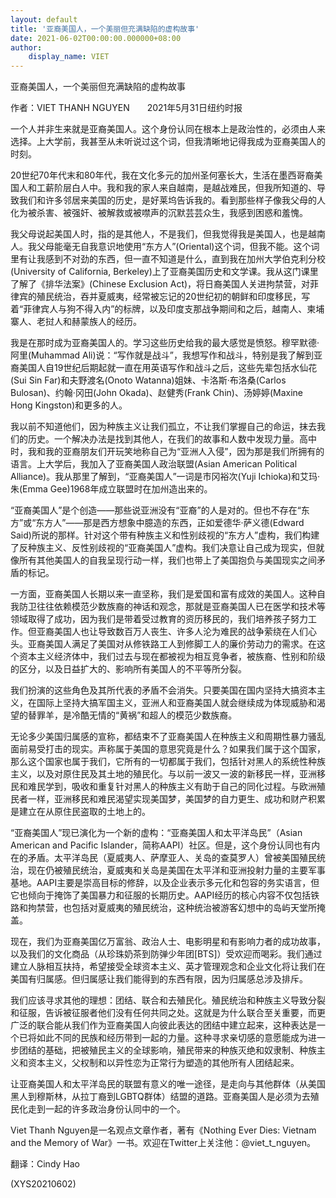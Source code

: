 ```yaml
---
layout: default
title: '亚裔美国人，一个美丽但充满缺陷的虚构故事'
date: 2021-06-02T00:00:00.000000+08:00
author:
    display_name: VIET
---
```


亚裔美国人，一个美丽但充满缺陷的虚构故事

作者：VIET THANH NGUYEN　　2021年5月31日纽约时报

一个人并非生来就是亚裔美国人。这个身份认同在根本上是政治性的，必须由人来选择。上大学前，我甚至从未听说过这个词，但我清晰地记得我成为亚裔美国人的时刻。

20世纪70年代末和80年代，我在文化多元的加州圣何塞长大，生活在墨西哥裔美国人和工薪阶层白人中。我和我的家人来自越南，是越战难民，但我所知道的、导致我们和许多邻居来美国的历史，是好莱坞告诉我的。看到那些样子像我父母的人化为被杀害、被强奸、被解救或被噤声的沉默芸芸众生，我感到困惑和羞愧。

我父母说起美国人时，指的是其他人，不是我们，但我觉得我是美国人，也是越南人。我父母能毫无自我意识地使用“东方人”(Oriental)这个词，但我不能。这个词里有让我感到不对劲的东西，但一直不知道是什么，直到我在加州大学伯克利分校(University of California, Berkeley)上了亚裔美国历史和文学课。我从这门课里了解了《排华法案》(Chinese Exclusion Act)，将日裔美国人关进拘禁营，对菲律宾的殖民统治，吞并夏威夷，经常被忘记的20世纪初的朝鲜和印度移民，写着“菲律宾人与狗不得入内”的标牌，以及印度支那战争期间和之后，越南人、柬埔寨人、老挝人和赫蒙族人的经历。

我是在那时成为亚裔美国人的。学习这些历史给我的最大感觉是愤怒。穆罕默德·阿里(Muhammad Ali)说：“写作就是战斗”，我想写作和战斗，特别是我了解到亚裔美国人自19世纪后期起就一直在用英语写作和战斗之后，这些先辈包括水仙花(Sui Sin Far)和夫野渡名(Onoto Watanna)姐妹、卡洛斯·布洛桑(Carlos Bulosan)、约翰·冈田(John Okada)、赵健秀(Frank Chin)、汤婷婷(Maxine Hong Kingston)和更多的人。

我以前不知道他们，因为种族主义让我们孤立，不让我们掌握自己的命运，抹去我们的历史。一个解决办法是找到其他人，在我们的故事和人数中发现力量。高中时，我和我的亚裔朋友们开玩笑地称自己为“亚洲人入侵”，因为那是我们所拥有的语言。上大学后，我加入了亚裔美国人政治联盟(Asian American Political Alliance)。我从那里了解到，“亚裔美国人”一词是市冈裕次(Yuji Ichioka)和艾玛·朱(Emma Gee)1968年成立联盟时在加州造出来的。

“亚裔美国人”是个创造——那些说亚洲没有“亚裔”的人是对的。但也不存在“东方”或“东方人”——那是西方想象中臆造的东西，正如爱德华·萨义德(Edward Said)所说的那样。针对这个带有种族主义和性别歧视的“东方人”虚构，我们构建了反种族主义、反性别歧视的“亚裔美国人”虚构。我们决意让自己成为现实，但就像所有其他美国人的自我呈现行动一样，我们也带上了美国抱负与美国现实之间矛盾的标记。

一方面，亚裔美国人长期以来一直坚称，我们是爱国和富有成效的美国人。这种自我防卫往往依赖模范少数族裔的神话和观念，那就是亚裔美国人已在医学和技术等领域取得了成功，因为我们是带着受过教育的资历移民的，我们培养孩子努力工作。但亚裔美国人也让导致数百万人丧生、许多人沦为难民的战争萦绕在人们心头。亚裔美国人满足了美国对从修铁路工人到修脚工人的廉价劳动力的需求。在这个资本主义经济体中，我们过去与现在都被视为相互竞争者，被族裔、性别和阶级的区分，以及日益扩大的、影响所有美国人的不平等所分裂。

我们扮演的这些角色及其所代表的矛盾不会消失。只要美国在国内坚持大搞资本主义，在国际上坚持大搞军国主义，亚洲人和亚裔美国人就会继续成为体现威胁和渴望的替罪羊，是冷酷无情的“黄祸”和超人的模范少数族裔。

无论多少美国归属感的宣称，都结束不了亚裔美国人在种族主义和周期性暴力骚乱面前易受打击的现实。声称属于美国的意思究竟是什么？如果我们属于这个国家，那么这个国家也属于我们，它所有的一切都属于我们，包括针对黑人的系统性种族主义，以及对原住民及其土地的殖民化。与以前一波又一波的新移民一样，亚洲移民和难民学到，吸收和重复针对黑人的种族主义有助于自己的同化过程。与欧洲殖民者一样，亚洲移民和难民渴望实现美国梦，美国梦的自力更生、成功和财产积累是建立在从原住民盗取的土地上的。

“亚裔美国人”现已演化为一个新的虚构：“亚裔美国人和太平洋岛民”（Asian American and Pacific Islander，简称AAPI）社区。但是，这个身份认同也有内在的矛盾。太平洋岛民（夏威夷人、萨摩亚人、关岛的查莫罗人）曾被美国殖民统治，现在仍被殖民统治，夏威夷和关岛是美国在太平洋和亚洲投射力量的主要军事基地。AAPI主要是崇高目标的修辞，以及企业表示多元化和包容的务实语言，但它也倾向于掩饰了美国暴力和征服的长期历史。AAPI经历的核心内容不仅包括铁路和拘禁营，也包括对夏威夷的殖民统治，这种统治被游客幻想中的岛屿天堂所掩盖。

现在，我们为亚裔美国亿万富翁、政治人士、电影明星和有影响力者的成功故事，以及我们的文化商品（从珍珠奶茶到防弹少年团[BTS]）受欢迎而喝彩。我们通过建立人脉相互扶持，希望接受全球资本主义、英才管理观念和企业文化将让我们在美国有归属感。但归属感让我们能得到的东西有限，因为归属感总涉及排斥。

我们应该寻求其他的理想：团结、联合和去殖民化。殖民统治和种族主义导致分裂和征服，告诉被征服者他们没有任何共同之处。这就是为什么联合至关重要，而更广泛的联合能从我们作为亚裔美国人向彼此表达的团结中建立起来，这种表达是一个已将如此不同的民族和经历带到一起的力量。这种寻求亲切感的意愿能成为进一步团结的基础，把被殖民主义的全球影响，殖民带来的种族灭绝和奴隶制、种族主义和资本主义，父权制和以异性恋为正常行为塑造的其他所有人团结起来。

让亚裔美国人和太平洋岛民的联盟有意义的唯一途径，是走向与其他群体（从美国黑人到穆斯林，从拉丁裔到LGBTQ群体）结盟的道路。亚裔美国人是必须为去殖民化走到一起的许多政治身份认同中的一个。

Viet Thanh Nguyen是一名观点文章作者，著有《Nothing Ever Dies: Vietnam and the Memory of War》一书。欢迎在Twitter上关注他：@viet_t_nguyen。

翻译：Cindy Hao

(XYS20210602)

